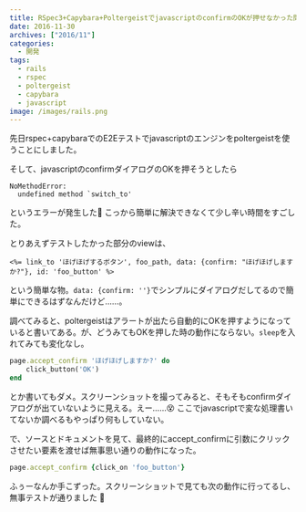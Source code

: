```yaml
---
title: RSpec3+Capybara+PoltergeistでjavascriptのconfirmのOKが押せなかった問題の解決
date: 2016-11-30
archives: ["2016/11"]
categories:
  - 開発
tags:
  - rails
  - rspec
  - poltergeist
  - capybara
  - javascript
image: /images/rails.png
---
```

先日rspec+capybaraでのE2Eテストでjavascriptのエンジンをpoltergeistを使うことにしました。

<!--more-->

そして、javascriptのconfirmダイアログのOKを押そうとしたら

```
NoMethodError:
  undefined method `switch_to'
```

というエラーが発生した🙅 こっから簡単に解決できなくて少し辛い時間をすごした。

とりあえずテストしたかった部分のviewは、

```erb
<%= link_to 'ほげほげするボタン', foo_path, data: {confirm: "ほげほげしますか?"}, id: 'foo_button' %>
```

という簡単な物。`data: {confirm: ''}`でシンプルにダイアログだしてるので簡単にできるはずなんだけど……。

調べてみると、poltergeistはアラートが出たら自動的にOKを押すようになっていると書いてある。が、どうみてもOKを押した時の動作にならない。`sleep`を入れてみても変化なし。

```ruby
page.accept_confirm 'ほげほげしますか?' do
    click_button('OK')
end
```

とか書いてもダメ。スクリーンショットを撮ってみると、そもそもconfirmダイアログが出ていないように見える。えー……😵 ここでjavascriptで変な処理書いてないか調べるもやっぱり何もしていない。

で、ソースとドキュメントを見て、最終的にaccept_confirmに引数にクリックさせたい要素を渡せば無事思い通りの動作になった。

```ruby
page.accept_confirm {click_on 'foo_button'}
```

ふぅーなんか手こずった。スクリーンショットで見ても次の動作に行ってるし、無事テストが通りました 🙆
